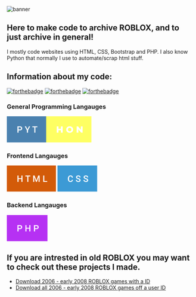 ![banner](https://cdn.discordapp.com/attachments/893072348415152131/1029083208320553072/blox06_cleanup.JPG)
## Here to make code to archive ROBLOX, and to just archive in general!
I mostly code websites using HTML, CSS, Bootstrap and PHP. I also know Python that normally I use to automate/scrap html stuff.
## Information about my code:
[![forthebadge](https://forthebadge.com/images/badges/0-percent-optimized.svg)](https://forthebadge.com)
[![forthebadge](https://forthebadge.com/images/badges/contains-tasty-spaghetti-code.svg)](https://forthebadge.com)
[![forthebadge](https://forthebadge.com/images/badges/you-didnt-ask-for-this.svg)](https://forthebadge.com)

### General Programming Langauges
[![forthebadge](https://github.com/ParentIsNil/ParentIsNil/raw/main/pyt-hon.svg)](https://forthebadge.com)

### Frontend Langauges
[![forthebadge](https://github.com/ParentIsNil/ParentIsNil/raw/main/html.svg)](https://forthebadge.com)
[![forthebadge](https://github.com/ParentIsNil/ParentIsNil/raw/main/css.svg)](https://forthebadge.com)

### Backend Langauges
[![forthebadge](https://github.com/ParentIsNil/ParentIsNil/raw/main/php.svg)](https://forthebadge.com)

## If you are intrested in old ROBLOX you may want to check out these projects I made.
- [Download 2006 - early 2008 ROBLOX games with a ID](https://github.com/ParentIsNil/ROBLOX-Game-Downloader)
- [Download all 2006 - early 2008 ROBLOX games off a user ID](https://github.com/ParentIsNil/ROBLOX-Game-Downloader)



